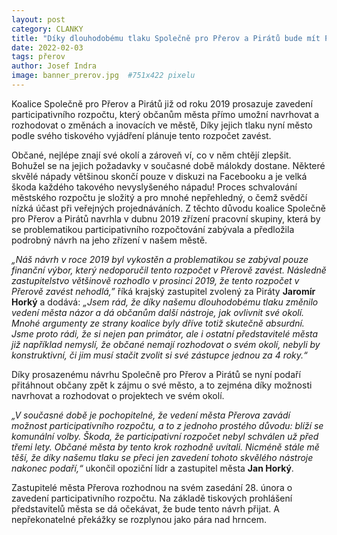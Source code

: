 ```yaml
---
layout: post
category: CLANKY
title: "Díky dlouhodobému tlaku Společně pro Přerov a Pirátů bude mít Přerov participativní rozpočet"
date: 2022-02-03
tags: přerov
author: Josef Indra
image: banner_prerov.jpg  #751x422 pixelu
---
```

Koalice Společně pro Přerov a Pirátů již od roku 2019 prosazuje zavedení participativního rozpočtu, který občanům města přímo umožní navrhovat a rozhodovat o změnách a inovacích ve městě, Díky jejich tlaku nyní město podle svého tiskového vyjádření plánuje tento rozpočet zavést.

Občané, nejlépe znají své okolí a zároveň ví, co v něm chtějí zlepšit. Bohužel se na jejich požadavky v současné době málokdy dostane. Některé skvělé nápady většinou skončí pouze v diskuzi na Facebooku a je velká škoda každého takového nevyslyšeného nápadu! Proces schvalování městského rozpočtu je složitý a pro mnohé nepřehledný, o čemž svědčí nízká účast při veřejných projednáváních. Z těchto důvodu koalice Společně pro Přerov a Pirátů navrhla v dubnu 2019 zřízení pracovní skupiny, která by se problematikou participativního rozpočtování zabývala a předložila podrobný návrh na jeho zřízení v našem městě.

*„Náš návrh v roce 2019 byl vykostěn a problematikou se zabýval pouze finanční výbor, který nedoporučil tento rozpočet v Přerově zavést. Následně zastupitelstvo většinově rozhodlo v prosinci 2019, že tento rozpočet v Přerově zavést nehodlá,”* říká krajský zastupitel zvolený za Piráty **Jaromír Horký** a dodává: *„Jsem rád, že díky našemu dlouhodobému tlaku změnilo vedení města názor a dá občanům další nástroje, jak ovlivnit své okolí. Mnohé argumenty ze strany koalice byly dříve totiž skutečně absurdní. Jsme proto rádi, že si nejen pan primátor, ale i ostatní představitelé města již například nemyslí, že občané nemají rozhodovat o svém okolí, nebyli by konstruktivní, či jim musí stačit zvolit si své zástupce jednou za 4 roky.“*

Díky prosazenému návrhu Společně pro Přerov a Pirátů se nyní podaří přitáhnout občany zpět k zájmu o své město, a to zejména díky možnosti navrhovat a rozhodovat o projektech ve svém okolí.

*„V současné době je pochopitelné, že vedení města Přerova zavádí možnost participativního rozpočtu, a to z jednoho prostého důvodu: blíží se komunální volby. Škoda, že participativní rozpočet nebyl schválen už před třemi lety. Občané města by tento krok rozhodně uvítali. Nicméně stále mě těší, že díky našemu tlaku se přeci jen zavedení tohoto skvělého nástroje nakonec podaří,“* ukončil opoziční lídr a zastupitel města **Jan Horký**.

Zastupitelé města Přerova rozhodnou na svém zasedání 28. února o zavedení participativního rozpočtu. Na základě tiskových prohlášení představitelů města se dá očekávat, že bude tento návrh přijat. A nepřekonatelné překážky se rozplynou jako pára nad hrncem.
